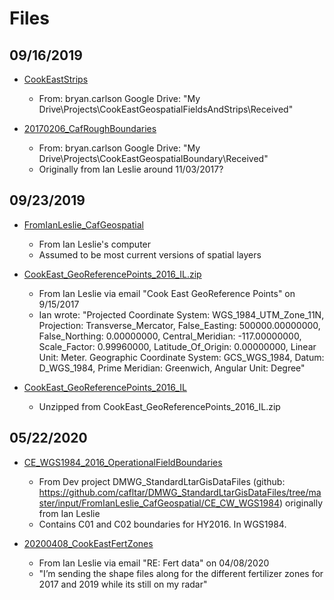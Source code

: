 # Files

## 09/16/2019

* [CookEastStrips](CookEastStrips)
  * From: bryan.carlson Google Drive: "My Drive\Projects\CookEastGeospatialFieldsAndStrips\Received"

* [20170206_CafRoughBoundaries](20170206_CafRoughBoundaries)
  * From: bryan.carlson Google Drive: "My Drive\Projects\CookEastGeospatialBoundary\Received"
  * Originally from Ian Leslie around 11/03/2017?
  
## 09/23/2019

* [FromIanLeslie_CafGeospatial](FromIanLeslie_CafGeospatial)
  * From Ian Leslie's computer
  * Assumed to be most current versions of spatial layers

* [CookEast_GeoReferencePoints_2016_IL.zip](CookEast_GeoReferencePoints_2016_IL.zip)
  * From Ian Leslie via email "Cook East GeoReference Points" on 9/15/2017
  * Ian wrote: "Projected Coordinate System: WGS_1984_UTM_Zone_11N, Projection: Transverse_Mercator, False_Easting: 500000.00000000, False_Northing:                0.00000000, Central_Meridian: -117.00000000, Scale_Factor: 0.99960000, Latitude_Of_Origin: 0.00000000, Linear Unit: Meter.  Geographic Coordinate System: GCS_WGS_1984, Datum: D_WGS_1984, Prime Meridian: Greenwich, Angular Unit: Degree"

* [CookEast_GeoReferencePoints_2016_IL](CookEast_GeoReferencePoints_2016_IL)
  * Unzipped from CookEast_GeoReferencePoints_2016_IL.zip

## 05/22/2020

* [CE_WGS1984_2016_OperationalFieldBoundaries](CE_WGS1984_2016_OperationalFieldBoundaries)
  * From Dev project DMWG_StandardLtarGisDataFiles (github: <https://github.com/cafltar/DMWG_StandardLtarGisDataFiles/tree/master/input/FromIanLeslie_CafGeospatial/CE_CW_WGS1984>) originally from Ian Leslie
  * Contains C01 and C02 boundaries for HY2016. In WGS1984.

* [20200408_CookEastFertZones](20200408_CookEastFertZones)
  * From Ian Leslie via email "RE: Fert data" on 04/08/2020
  * "I’m sending the shape files along for the different fertilizer zones for 2017 and 2019 while its still on my radar"
